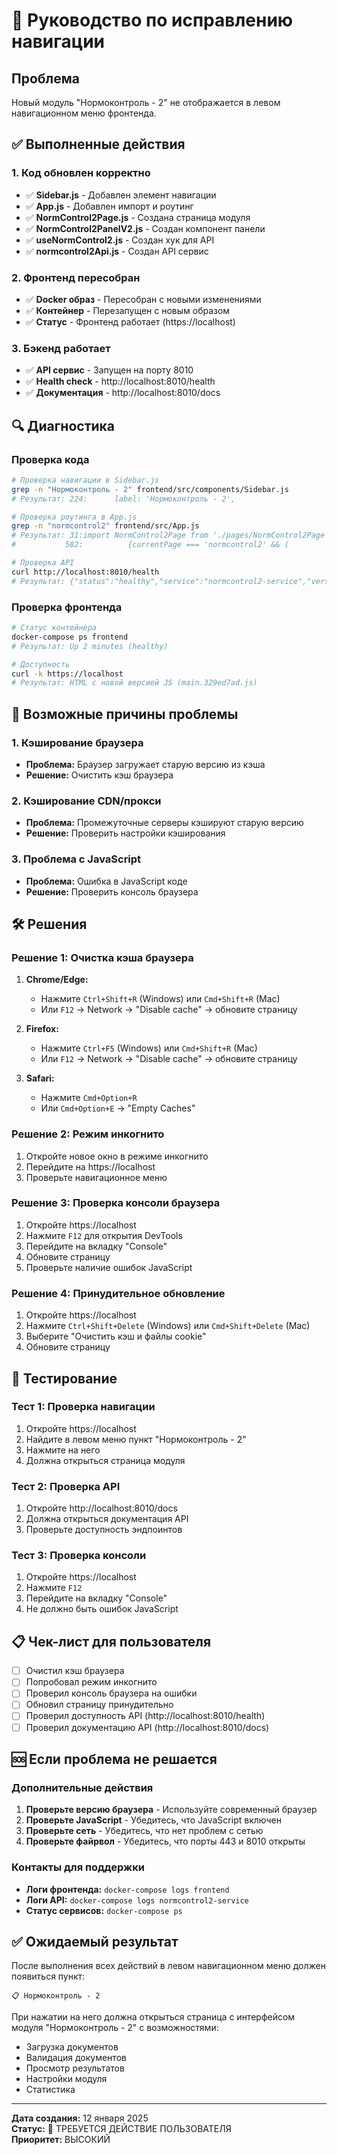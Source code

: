 # 🔧 Руководство по исправлению навигации

## Проблема
Новый модуль "Нормоконтроль - 2" не отображается в левом навигационном меню фронтенда.

## ✅ Выполненные действия

### 1. Код обновлен корректно
- ✅ **Sidebar.js** - Добавлен элемент навигации
- ✅ **App.js** - Добавлен импорт и роутинг
- ✅ **NormControl2Page.js** - Создана страница модуля
- ✅ **NormControl2PanelV2.js** - Создан компонент панели
- ✅ **useNormControl2.js** - Создан хук для API
- ✅ **normcontrol2Api.js** - Создан API сервис

### 2. Фронтенд пересобран
- ✅ **Docker образ** - Пересобран с новыми изменениями
- ✅ **Контейнер** - Перезапущен с новым образом
- ✅ **Статус** - Фронтенд работает (https://localhost)

### 3. Бэкенд работает
- ✅ **API сервис** - Запущен на порту 8010
- ✅ **Health check** - http://localhost:8010/health
- ✅ **Документация** - http://localhost:8010/docs

## 🔍 Диагностика

### Проверка кода
```bash
# Проверка навигации в Sidebar.js
grep -n "Нормоконтроль - 2" frontend/src/components/Sidebar.js
# Результат: 224:      label: 'Нормоконтроль - 2',

# Проверка роутинга в App.js
grep -n "normcontrol2" frontend/src/App.js
# Результат: 31:import NormControl2Page from './pages/NormControl2Page';
#           582:          {currentPage === 'normcontrol2' && (

# Проверка API
curl http://localhost:8010/health
# Результат: {"status":"healthy","service":"normcontrol2-service","version":"1.0.0"}
```

### Проверка фронтенда
```bash
# Статус контейнера
docker-compose ps frontend
# Результат: Up 2 minutes (healthy)

# Доступность
curl -k https://localhost
# Результат: HTML с новой версией JS (main.329ed7ad.js)
```

## 🚨 Возможные причины проблемы

### 1. Кэширование браузера
- **Проблема:** Браузер загружает старую версию из кэша
- **Решение:** Очистить кэш браузера

### 2. Кэширование CDN/прокси
- **Проблема:** Промежуточные серверы кэшируют старую версию
- **Решение:** Проверить настройки кэширования

### 3. Проблема с JavaScript
- **Проблема:** Ошибка в JavaScript коде
- **Решение:** Проверить консоль браузера

## 🛠️ Решения

### Решение 1: Очистка кэша браузера
1. **Chrome/Edge:**
   - Нажмите `Ctrl+Shift+R` (Windows) или `Cmd+Shift+R` (Mac)
   - Или `F12` → Network → "Disable cache" → обновите страницу

2. **Firefox:**
   - Нажмите `Ctrl+F5` (Windows) или `Cmd+Shift+R` (Mac)
   - Или `F12` → Network → "Disable cache" → обновите страницу

3. **Safari:**
   - Нажмите `Cmd+Option+R`
   - Или `Cmd+Option+E` → "Empty Caches"

### Решение 2: Режим инкогнито
1. Откройте новое окно в режиме инкогнито
2. Перейдите на https://localhost
3. Проверьте навигационное меню

### Решение 3: Проверка консоли браузера
1. Откройте https://localhost
2. Нажмите `F12` для открытия DevTools
3. Перейдите на вкладку "Console"
4. Обновите страницу
5. Проверьте наличие ошибок JavaScript

### Решение 4: Принудительное обновление
1. Откройте https://localhost
2. Нажмите `Ctrl+Shift+Delete` (Windows) или `Cmd+Shift+Delete` (Mac)
3. Выберите "Очистить кэш и файлы cookie"
4. Обновите страницу

## 🧪 Тестирование

### Тест 1: Проверка навигации
1. Откройте https://localhost
2. Найдите в левом меню пункт "Нормоконтроль - 2"
3. Нажмите на него
4. Должна открыться страница модуля

### Тест 2: Проверка API
1. Откройте http://localhost:8010/docs
2. Должна открыться документация API
3. Проверьте доступность эндпоинтов

### Тест 3: Проверка консоли
1. Откройте https://localhost
2. Нажмите `F12`
3. Перейдите на вкладку "Console"
4. Не должно быть ошибок JavaScript

## 📋 Чек-лист для пользователя

- [ ] Очистил кэш браузера
- [ ] Попробовал режим инкогнито
- [ ] Проверил консоль браузера на ошибки
- [ ] Обновил страницу принудительно
- [ ] Проверил доступность API (http://localhost:8010/health)
- [ ] Проверил документацию API (http://localhost:8010/docs)

## 🆘 Если проблема не решается

### Дополнительные действия
1. **Проверьте версию браузера** - Используйте современный браузер
2. **Проверьте JavaScript** - Убедитесь, что JavaScript включен
3. **Проверьте сеть** - Убедитесь, что нет проблем с сетью
4. **Проверьте файрвол** - Убедитесь, что порты 443 и 8010 открыты

### Контакты для поддержки
- **Логи фронтенда:** `docker-compose logs frontend`
- **Логи API:** `docker-compose logs normcontrol2-service`
- **Статус сервисов:** `docker-compose ps`

## ✅ Ожидаемый результат

После выполнения всех действий в левом навигационном меню должен появиться пункт:

```
📋 Нормоконтроль - 2
```

При нажатии на него должна открыться страница с интерфейсом модуля "Нормоконтроль - 2" с возможностями:
- Загрузка документов
- Валидация документов
- Просмотр результатов
- Настройки модуля
- Статистика

---

**Дата создания:** 12 января 2025  
**Статус:** 🔧 ТРЕБУЕТСЯ ДЕЙСТВИЕ ПОЛЬЗОВАТЕЛЯ  
**Приоритет:** ВЫСОКИЙ

